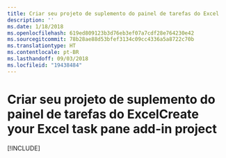 ```yaml
---
title: Criar seu projeto de suplemento do painel de tarefas do Excel
description: ''
ms.date: 1/18/2018
ms.openlocfilehash: 619ed809123b3d76eb3ef07a7cdf28e764230e42
ms.sourcegitcommit: 78b28ae88d53bfef3134c09cc4336a5a8722c70b
ms.translationtype: HT
ms.contentlocale: pt-BR
ms.lasthandoff: 09/03/2018
ms.locfileid: "19438484"
---
```

# <a name="create-your-excel-task-pane-add-in-project"></a><span data-ttu-id="7e229-102">Criar seu projeto de suplemento do painel de tarefas do Excel</span><span class="sxs-lookup"><span data-stu-id="7e229-102">Create your Excel task pane add-in project</span></span>

[!INCLUDE[](../includes/excel-tutorial-setup.md)]